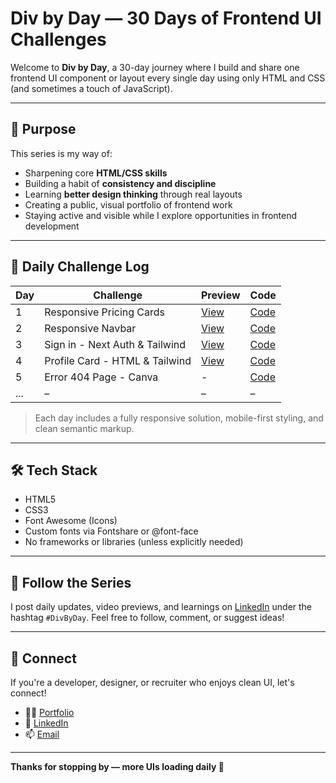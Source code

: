 # Div by Day — 30 Days of Frontend UI Challenges

Welcome to **Div by Day**, a 30-day journey where I build and share one frontend UI component or layout every single day using only HTML and CSS (and sometimes a touch of JavaScript).

---

## 🎯 Purpose

This series is my way of:

- Sharpening core **HTML/CSS skills**
- Building a habit of **consistency and discipline**
- Learning **better design thinking** through real layouts
- Creating a public, visual portfolio of frontend work
- Staying active and visible while I explore opportunities in frontend development

---

## 📅 Daily Challenge Log

| Day | Challenge | Preview | Code |
|-----|-----------|---------|------|
| 1   | Responsive Pricing Cards | [View](https://div-by-day-linkedin-day-1.vercel.app/) | [Code](./Day1) |
| 2   | Responsive Navbar | [View](https://div-by-day-linkedin-day-2.vercel.app/) | [Code](./Day2) |
| 3   | Sign in - Next Auth & Tailwind | [View](https://div-by-day-linkedin-day-3.vercel.app/) | [Code](./Day3) |
| 4   | Profile Card - HTML & Tailwind | [View](https://div-by-day-linkedin-day-4.vercel.app/) | [Code](./Day4) |
| 5   | Error 404 Page - Canva | - | [Code](./Day5) |
| ... | – | – | – |

> Each day includes a fully responsive solution, mobile-first styling, and clean semantic markup.

---

## 🛠️ Tech Stack

- HTML5
- CSS3
- Font Awesome (Icons)
- Custom fonts via Fontshare or @font-face
- No frameworks or libraries (unless explicitly needed)

---

## 🔗 Follow the Series

I post daily updates, video previews, and learnings on [LinkedIn](#) under the hashtag `#DivByDay`. Feel free to follow, comment, or suggest ideas!

---

## 🤝 Connect

If you're a developer, designer, or recruiter who enjoys clean UI, let's connect!

- 🧑‍💻 [Portfolio](https://pawankamat.vercel.app/index.html)
- 💼 [LinkedIn](https://www.linkedin.com/in/pawankamat/)
- 📫 [Email](mailto:pawankamatw@gmail.com)

---

**Thanks for stopping by — more UIs loading daily 🚧**

